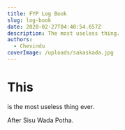 ```yaml
---
title: FYP Log Book
slug: log-book
date: 2020-02-27T04:40:54.657Z
description: The most useless thing.
authors:
  - Chevindu
coverImage: /uploads/sakaskada.jpg
---
```

# This

is the most useless thing ever.



After Sisu Wada Potha.

